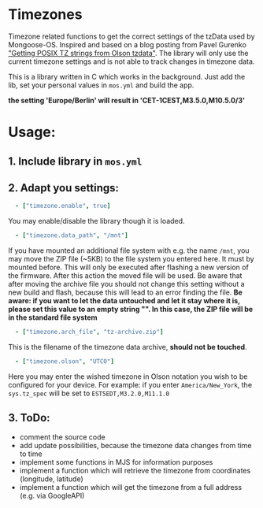 # Timezones
Timezone related functions to get the correct settings of the tzData used by Mongoose-OS.
Inspired and based on a blog posting from Pavel Gurenko ["Getting POSIX TZ strings from Olson tzdata"](http://www.pavelgurenko.com/2017/05/getting-posix-tz-strings-from-olson.html). The library will only use the current timezone settings and is not able to track changes in timezone data.

This is a library written in C which works in the background. Just add the lib, set your personal values in `mos.yml` and build the app.

**the setting 'Europe/Berlin' will result in 'CET-1CEST,M3.5.0,M10.5.0/3'**

# Usage:

## 1. Include library in `mos.yml`

## 2. Adapt you settings:
```YAML
  - ["timezone.enable", true]
```
You may enable/disable the library though it is loaded.

```YAML
  - ["timezone.data_path", "/mnt"]
```
If you have mounted an additional file system with e.g. the name `/mnt`, you may move the ZIP file (~5KB) to the file system you entered here. It must by mounted before. This will only be executed after flashing a new version of the firmware. After this action the moved file will be used. Be aware that after moving the archive file you should not change this setting without a new build and flash, because this will lead to an error finding the file. **Be aware: if you want to let the data untouched and let it stay where it is, please set this value to an empty string "". In this case, the ZIP file will be in the standard file system**
```YAML
  - ["timezone.arch_file", "tz-archive.zip"]
```
This is the filename of the timezone data archive, **should not be touched**.
```YAML
  - ["timezone.olson", "UTC0"]

```
Here you may enter the wished timezone in Olson notation you wish to be configured for your device.
For example: if you enter `America/New_York`, the `sys.tz_spec` will be set to `EST5EDT,M3.2.0,M11.1.0`
	
## 3. ToDo:
* comment the source code
* add update possibilities, because the timezone data changes from time to time
* implement some functions in MJS for information purposes
* implement a function which will retrieve the timezone from coordinates (longitude, latitude)
* implement a function which will get the timezone from a full address (e.g. via GoogleAPI)
